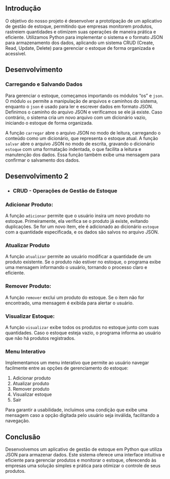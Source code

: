 ## Introdução
O objetivo do nosso projeto é desenvolver a prototipação de um aplicativo de gestão de estoque, permitindo que empresas monitorem produtos, rastreiem quantidades e otimizem suas operações de maneira prática e eficiente. Utilizamos Python para implementar o sistema e o formato JSON para armazenamento dos dados, aplicando um sistema CRUD (Create, Read, Update, Delete) para gerenciar o estoque de forma organizada e acessível.

## Desenvolvimento

### Carregando e Salvando Dados

Para gerenciar o estoque, começamos importando os módulos “os” e `json`. O módulo `os` permite a manipulação de arquivos e caminhos do sistema, enquanto o `json` é usado para ler e escrever dados em formato JSON. Definimos o caminho do arquivo JSON e verificamos se ele já existe. Caso contrário, o sistema cria um novo arquivo com um dicionário vazio, iniciando o estoque de forma organizada.

A função `carregar` abre o arquivo JSON no modo de leitura, carregando o conteúdo como um dicionário, que representa o estoque atual. A função `salvar` abre o arquivo JSON no modo de escrita, gravando o dicionário `estoque` com uma formatação indentada, o que facilita a leitura e manutenção dos dados. Essa função também exibe uma mensagem para confirmar o salvamento dos dados.

## Desenvolvimento 2

- ### CRUD - Operações de Gestão de Estoque

### Adicionar Produto:
A função `adicionar` permite que o usuário insira um novo produto no estoque. Primeiramente, ela verifica se o produto já existe, evitando duplicações. Se for um novo item, ele é adicionado ao dicionário `estoque` com a quantidade especificada, e os dados são salvos no arquivo JSON.

### Atualizar Produto
A função `atualizar` permite ao usuário modificar a quantidade de um produto existente. Se o produto não estiver no estoque, o programa exibe uma mensagem informando o usuário, tornando o processo claro e eficiente.

### Remover Produto:
A função `remover` exclui um produto do estoque. Se o item não for encontrado, uma mensagem é exibida para alertar o usuário.

### Visualizar Estoque: 
A função `visualizar` exibe todos os produtos no estoque junto com suas quantidades. Caso o estoque esteja vazio, o programa informa ao usuário que não há produtos registrados.

### Menu Interativo
Implementamos um menu interativo que permite ao usuário navegar facilmente entre as opções de gerenciamento do estoque:

1. Adicionar produto
2. Atualizar produto
3. Remover produto
4. Visualizar estoque
5. Sair

Para garantir a usabilidade, incluímos uma condição que exibe uma mensagem caso a opção digitada pelo usuário seja inválida, facilitando a navegação.

## Conclusão
Desenvolvemos um aplicativo de gestão de estoque em Python que utiliza JSON para armazenar dados. Este sistema oferece uma interface intuitiva e eficiente para gerenciar produtos e monitorar o estoque, oferecendo às empresas uma solução simples e prática para otimizar o controle de seus produtos.

